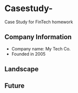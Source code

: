 # Casestudy-
Case Study for FinTech homework

## Company Information 
* Company name: My Tech Co. 
* Founded in 2005 


## Landscape  


## Future 
